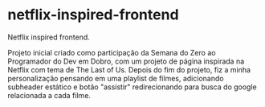# netflix-inspired-frontend
 Netflix inspired frontend.
 
 Projeto inicial criado como participação da Semana do Zero ao Programador do Dev em Dobro, com um projeto de página inspirada na Netflix com tema de The Last of Us. 
 Depois do fim do projeto, fiz a minha personalização pensando em uma playlist de filmes, adicionando subheader estático e botão "assistir" redirecionando para busca do google relacionada a cada filme. 
